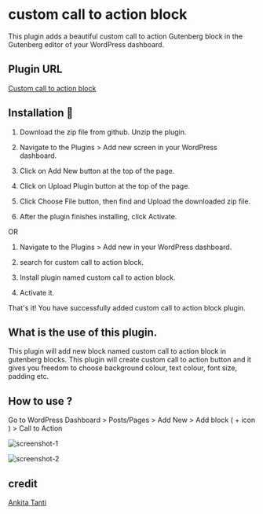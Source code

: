 # custom call to action block

This plugin adds a beautiful custom call to action Gutenberg block in the Gutenberg editor of your WordPress dashboard.

## Plugin URL
[Custom call to action block](https://wordpress.org/plugins/custom-call-to-action-block/)
## Installation 🔧
  1. Download the zip file from github. Unzip the plugin.

  2. Navigate to the Plugins > Add new screen in your WordPress dashboard.

  3. Click on Add New button at the top of the page.

  4. Click on Upload Plugin button at the top of the page.

  5. Click Choose File button, then find and Upload the downloaded zip file.

  6. After the plugin finishes installing, click Activate.

  OR
  
  1. Navigate to the Plugins > Add new in your WordPress dashboard.

  2. search for custom call to action block.
  
  3. Install plugin named custom call to action block.

  4. Activate it.
  
  That's it! You have successfully added custom call to action block plugin.
  
## What is the use of this plugin.
This plugin will add new block named custom call to action block in gutenberg blocks. This plugin will create custom call to action button and it gives you freedom to choose background colour, text colour, font size, padding etc.

## How to use ?
Go to WordPress Dashboard > Posts/Pages > Add New > Add block ( + icon ) > Call to Action

![screenshot-1](https://user-images.githubusercontent.com/46484569/73126032-9ba2ab80-3fd3-11ea-8adc-45a407650053.png)

![screenshot-2](https://user-images.githubusercontent.com/46484569/73126038-b2e19900-3fd3-11ea-96af-29563eafeff6.png)

## credit
[Ankita Tanti](https://github.com/AnkitaTanti)
